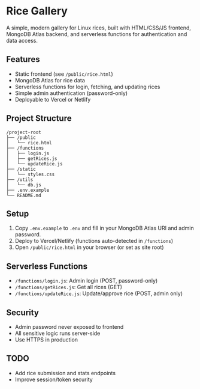 # Rice Gallery

A simple, modern gallery for Linux rices, built with HTML/CSS/JS frontend, MongoDB Atlas backend, and serverless functions for authentication and data access.

## Features
- Static frontend (see `/public/rice.html`)
- MongoDB Atlas for rice data
- Serverless functions for login, fetching, and updating rices
- Simple admin authentication (password-only)
- Deployable to Vercel or Netlify

## Project Structure
```
/project-root
├── /public
│   └── rice.html
├── /functions
│   ├── login.js
│   ├── getRices.js
│   └── updateRice.js
├── /static
│   └── styles.css
├── /utils
│   └── db.js
├── .env.example
└── README.md
```

## Setup
1. Copy `.env.example` to `.env` and fill in your MongoDB Atlas URI and admin password.
2. Deploy to Vercel/Netlify (functions auto-detected in `/functions`)
3. Open `/public/rice.html` in your browser (or set as site root)

## Serverless Functions
- `/functions/login.js`: Admin login (POST, password-only)
- `/functions/getRices.js`: Get all rices (GET)
- `/functions/updateRice.js`: Update/approve rice (POST, admin only)

## Security
- Admin password never exposed to frontend
- All sensitive logic runs server-side
- Use HTTPS in production

## TODO
- Add rice submission and stats endpoints
- Improve session/token security 